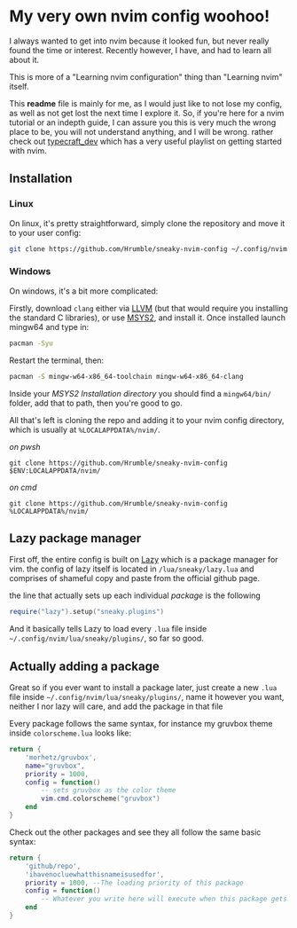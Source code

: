# My very own nvim config woohoo!

I always wanted to get into nvim because it looked fun, but never really found the time or interest.
Recently however, I have, and had to learn all about it.

This is more of a "Learning nvim configuration" thing than "Learning nvim" itself.

This **readme** file is mainly for me, as I would just like to not lose my config, as well as not get lost the next time I explore it.
So, if you're here for a nvim tutorial or an indepth guide, I can assure you this is very much the wrong place to be, you will not understand anything, and I will be wrong.
rather check out [typecraft_dev](https://www.youtube.com/@typecraft_dev) which has a very useful playlist on getting started with nvim.

## Installation

### Linux
On linux, it's pretty straightforward, simply clone the repository and move it to your user config:
```sh
git clone https://github.com/Hrumble/sneaky-nvim-config ~/.config/nvim
```
### Windows
On windows, it's a bit more complicated:

Firstly, download `clang` either via [LLVM](https://releases.llvm.org/) (but that would require you installing the standard C libraries), or use [MSYS2](https://www.msys2.org/), and install it.
Once installed launch mingw64 and type in:
```sh
pacman -Syu
```

Restart the terminal, then:
```sh
pacman -S mingw-w64-x86_64-toolchain mingw-w64-x86_64-clang

```
Inside your *MSYS2 Installation directory* you should find a `mingw64/bin/` folder, add that to path, then you're good to go.

All that's left is cloning the repo and adding it to your nvim config directory, which is usually at `%LOCALAPPDATA%/nvim/`.

*on pwsh*
```
git clone https://github.com/Hrumble/sneaky-nvim-config $ENV:LOCALAPPDATA/nvim/
```

*on cmd*
```
git clone https://github.com/Hrumble/sneaky-nvim-config %LOCALAPPDATA%/nvim/
```

## Lazy package manager

First off, the entire config is built on [Lazy](https://github.com/folke/lazy.nvim) which is a package manager for vim.
the config of lazy itself is located in `/lua/sneaky/lazy.lua` and comprises of shameful copy and paste from the official github page.

the line that actually sets up each individual *package* is the following

```lua
require("lazy").setup("sneaky.plugins")
```
And it basically tells Lazy to load every `.lua` file inside `~/.config/nvim/lua/sneaky/plugins/`, so far so good.

## Actually adding a package

Great so if you ever want to install a package later, just create a new `.lua` file inside `~/.config/nvim/lua/sneaky/plugins/`, name it however you want, neither I nor lazy will care, and add the package in that file

Every package follows the same syntax, for instance my gruvbox theme inside `colorscheme.lua` looks like:
```lua
return {
	'morhetz/gruvbox', 
	name="gruvbox", 
	priority = 1000, 
	config = function() 
		-- sets gruvbox as the color theme
		vim.cmd.colorscheme("gruvbox")
	end
}
```

Check out the other packages and see they all follow the same basic syntax:
```lua
return {
    'github/repo',
    'ihavenocluewhatthisnameisusedfor',
    priority = 1000, --The loading priority of this package
    config = function()
        -- Whatever you write here will execute when this package gets loaded
    end
}
```


